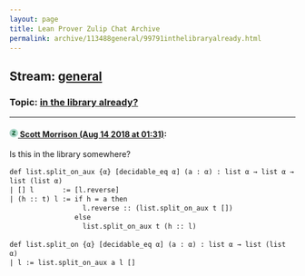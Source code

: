 ```yaml
---
layout: page
title: Lean Prover Zulip Chat Archive 
permalink: archive/113488general/99791inthelibraryalready.html
---
```


## Stream: [general](index.html)
### Topic: [in the library already?](99791inthelibraryalready.html)

---

#### [![Click to go to Zulip](../../assets/img/zulip2.png) Scott Morrison (Aug 14 2018 at 01:31)](https://leanprover.zulipchat.com/#narrow/stream/113488-general/topic/in%20the%20library%20already%3F/near/132078222):
Is this in the library somewhere?
```
def list.split_on_aux {α} [decidable_eq α] (a : α) : list α → list α → list (list α) 
| [] l       := [l.reverse]
| (h :: t) l := if h = a then
                  l.reverse :: (list.split_on_aux t [])
                else
                  list.split_on_aux t (h :: l)

def list.split_on {α} [decidable_eq α] (a : α) : list α → list (list α) 
| l := list.split_on_aux a l []
```


